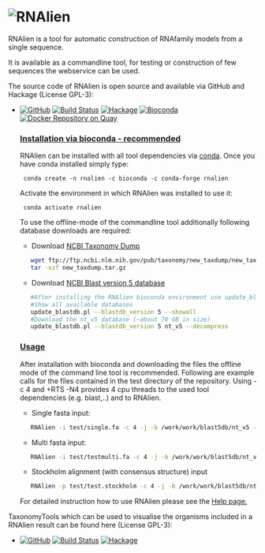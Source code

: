 ![RNAlien](http://www.tbi.univie.ac.at/~egg/RNAlien.png "RNAlien") 
=========
RNAlien is a tool for automatic construction of RNAfamily models from a single sequence.

It is available as a commandline tool, for testing or construction of few sequences the webservice can be used.

The source code of RNAlien is open source and available via GitHub and Hackage (License GPL-3):

*   [![GitHub](https://img.shields.io/github/tag/eggzilla/RNAlien.svg)](https://github.com/eggzilla/RNAlien) [![Build Status](https://travis-ci.org/eggzilla/RNAlien.svg?branch=master)](https://travis-ci.org/eggzilla/RNAlien) [![Hackage](https://img.shields.io/hackage/v/RNAlien.svg)](https://hackage.haskell.org/package/RNAlien) [![Bioconda](https://anaconda.org/bioconda/rnalien/badges/version.svg)](https://anaconda.org/bioconda/rnalien) [![Docker Repository on Quay](https://quay.io/repository/biocontainers/RNAlien/status "Docker Repository on Quay")](https://quay.io/repository/repository/biocontainers/RNAlien)


    ### <u>Installation via bioconda - recommended</u>

     RNAlien can be installed with all tool dependencies via [conda](https://conda.io/docs/install/quick.html). Once you have conda installed simply type:

         conda create -n rnalien -c bioconda -c conda-forge rnalien

     Activate the environment in which RNAlien was installed to use it:

         conda activate rnalien
    
    To use the offline-mode of the commandline tool additionally following database downloads are required:
    
    *  Download [NCBI Taxonomy Dump](ftp://ftp.ncbi.nlm.nih.gov/pub/taxonomy/new_taxdump/new_taxdump.tar.gz)
    ```bash
       wget ftp://ftp.ncbi.nlm.nih.gov/pub/taxonomy/new_taxdump/new_taxdump.tar.gz
       tar -xzf new_taxdump.tar.gz
    ```
    *  Download [NCBI Blast version 5 database](https://ftp.ncbi.nlm.nih.gov/blast/db/v5)
    ```bash
       #After installing the RNAlien bioconda environment use update_blastdb.pl
       #Show all available databases
       update_blastdb.pl --blastdb_version 5 --showall
       #Download the nt_v5 database (~about 70 GB in size)
       update_blastdb.pl --blastdb_version 5 nt_v5 --decompress 
    ```
    
    ### <u>Usage</u>
    
    After installation with bioconda and downloading the files the offline mode of the command line tool is recommended.
    Following are example calls for the files contained in the test directory of the repository.
    Using -c 4 and  +RTS -N4 provides 4 cpu threads to the used tool dependencies (e.g. blast,..) and to RNAlien.
    * Single fasta input:
    ```bash
       RNAlien -i test/single.fa -c 4 -j -b /work/work/blast5db/nt_v5 -d single -w /work/work/new_taxdump/taxidlineage.dmp +RTS -N4&
    ```
    
    * Multi fasta input: 
    
    ```bash
       RNAlien -i test/testmulti.fa -c 4 -j -b /work/work/blast5db/nt_v5 -d multi -w /work/work/new_taxdump/taxidlineage.dmp +RTS -N4&
    ```
    
    * Stockholm alignment (with consensus structure) input
    ```bash
       RNAlien -p test/test.stockholm -c 4 -j -b /work/work/blast5db/nt_v5 -d aln180_3 -w /work/work/new_taxdump/taxidlineage.dmp +RTS -N4
    ```    
    For detailed instruction how to use RNAlien please see the [Help page.](http://rna.tbi.univie.ac.at/rnalien/help)


TaxonomyTools which can be used to visualise the organisms included in a RNAlien result can be found here (License GPL-3):

*   [![GitHub](https://img.shields.io/github/tag/eggzilla/TaxonomyTools.svg)](https://github.com/eggzilla/TaxonomyTools) [![Build Status](https://travis-ci.org/eggzilla/TaxonomyTools.svg?branch=master)](https://travis-ci.org/eggzilla/TaxonomyTools) [![Hackage](https://img.shields.io/hackage/v/TaxonomyTools.svg)](https://hackage.haskell.org/package/RNAlien)

